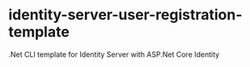 # identity-server-user-registration-template
.Net CLI template for Identity Server with ASP.Net Core Identity
